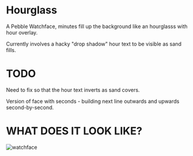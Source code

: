Hourglass
=========

A Pebble Watchface, minutes fill up the background like an hourglasss with hour overlay.


Currently involves a hacky "drop shadow" hour text to be visible as sand fills. 

TODO
====
Need to fix so that the hour text inverts as sand covers.

Version of face with seconds - building next line outwards and upwards second-by-second.


WHAT DOES IT LOOK LIKE?
=======================

![watchface](https://raw.github.com/camflan/Hourglass/master/watchface.JPG)
